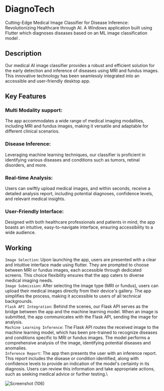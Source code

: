 # DiagnoTech

Cutting-Edge Medical Image Classifier for Disease Inference: Revolutionizing Healthcare through AI.
A Windows application built using Flutter which diagnoses diseases based on an ML image classification model .

## Description

Our medical AI image classifier provides a robust and efficient solution for the early detection and inference of diseases using MRI and fundus images. This innovative technology has been seamlessly integrated into an accessible and user-friendly desktop app.

## Key Features


  ### Multi Modality support:
  The app accommodates a wide range of medical imaging modalities, including MRI and fundus images, making it versatile and adaptable for different clinical scenarios.
  ### Disease Inference:
Leveraging machine learning techniques, our classifier is proficient in identifying various diseases and conditions such as tumors, retinal disorders, and more.
  ### Real-time Analysis:
  Users can swiftly upload medical images, and within seconds, receive a detailed analysis report, including potential diagnoses, confidence levels, and relevant medical insights.
  ### User-Friendly Interface:
Designed with both healthcare professionals and patients in mind, the app boasts an intuitive, easy-to-navigate interface, ensuring accessibility to a wide audience.
## Working

`Image Selection`: Upon launching the app, users are presented with a clear and intuitive interface made using flutter. They are prompted to choose between MRI or fundus images, each accessible through dedicated screens. This choice flexibility ensures that the app caters to diverse medical imaging needs.\
`Image Submission`: After selecting the image type (MRI or fundus), users can upload their medical images directly from their device's gallery. The app simplifies the process, making it accessible to users of all technical backgrounds.\
`Flask API Integration`: Behind the scenes, our Flask API serves as the bridge between the app and the machine learning model. When an image is submitted, the app communicates with the Flask API, sending the image for analysis.\
`Machine Learning Inference`: The Flask API routes the received image to the machine learning model, which has been pre-trained to recognize diseases and conditions specific to MRI or fundus images. The model performs a comprehensive analysis of the image, identifying potential diseases and anomalies.\
`Inference Report`: The app then presents the user with an inference report. This report includes the disease or condition identified, along with confidence levels to provide an indication of the model's certainty in its diagnosis. Users can review this information and take appropriate actions, such as seeking medical advice or further testing.\


![Screenshot (106)](https://github.com/ShreeshaM07/DiagnoTech/assets/120820143/d3520035-6a87-49bd-b859-2616b6d16f14)
